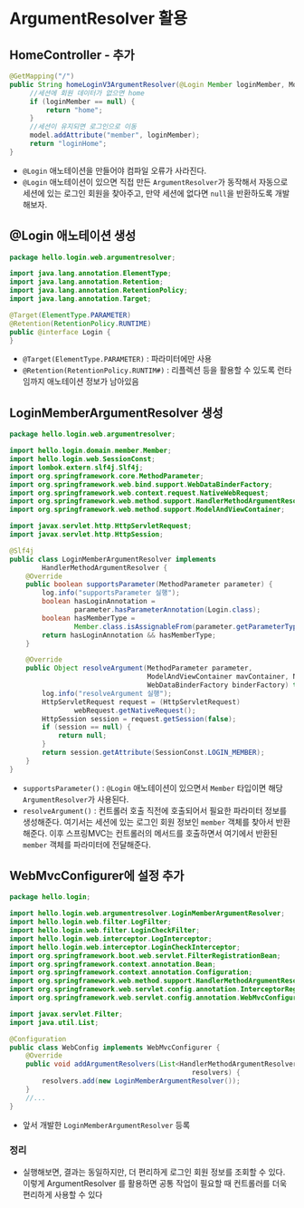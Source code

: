 # ArgumentResolver 활용
## HomeController - 추가
```java
@GetMapping("/")
public String homeLoginV3ArgumentResolver(@Login Member loginMember, Model model) {
     //세션에 회원 데이터가 없으면 home
     if (loginMember == null) {
         return "home";
     }
     //세션이 유지되면 로그인으로 이동
     model.addAttribute("member", loginMember);
     return "loginHome";
}
```
- `@Login` 애노테이션을 만들어야 컴파일 오류가 사라진다.
- `@Login` 애노테이션이 있으면 직접 만든 `ArgumentResolver`가 동작해서 자동으로 세션에 있는 로그인 회원을 찾아주고,
만약 세션에 없다면 `null`을 반환하도록 개발해보자.
  
## @Login 애노테이션 생성
```java
package hello.login.web.argumentresolver;

import java.lang.annotation.ElementType;
import java.lang.annotation.Retention;
import java.lang.annotation.RetentionPolicy;
import java.lang.annotation.Target;

@Target(ElementType.PARAMETER)
@Retention(RetentionPolicy.RUNTIME)
public @interface Login {
}
```
- `@Target(ElementType.PARAMETER)` : 파라미터에만 사용
- `@Retention(RetentionPolicy.RUNTIM#)` : 리플렉션 등을 활용할 수 있도록 런타임까지 애노테이션 정보가 남아있음

## LoginMemberArgumentResolver 생성
```java
package hello.login.web.argumentresolver;

import hello.login.domain.member.Member;
import hello.login.web.SessionConst;
import lombok.extern.slf4j.Slf4j;
import org.springframework.core.MethodParameter;
import org.springframework.web.bind.support.WebDataBinderFactory;
import org.springframework.web.context.request.NativeWebRequest;
import org.springframework.web.method.support.HandlerMethodArgumentResolver;
import org.springframework.web.method.support.ModelAndViewContainer;

import javax.servlet.http.HttpServletRequest;
import javax.servlet.http.HttpSession;

@Slf4j
public class LoginMemberArgumentResolver implements
        HandlerMethodArgumentResolver {
    @Override
    public boolean supportsParameter(MethodParameter parameter) {
        log.info("supportsParameter 실행");
        boolean hasLoginAnnotation =
                parameter.hasParameterAnnotation(Login.class);
        boolean hasMemberType =
                Member.class.isAssignableFrom(parameter.getParameterType());
        return hasLoginAnnotation && hasMemberType;
    }

    @Override
    public Object resolveArgument(MethodParameter parameter,
                                  ModelAndViewContainer mavContainer, NativeWebRequest webRequest,
                                  WebDataBinderFactory binderFactory) throws Exception {
        log.info("resolveArgument 실행");
        HttpServletRequest request = (HttpServletRequest)
                webRequest.getNativeRequest();
        HttpSession session = request.getSession(false);
        if (session == null) {
            return null;
        }
        return session.getAttribute(SessionConst.LOGIN_MEMBER);
    }
}
```
- `supportsParameter()` : `@Login` 애노테이션이 있으면서 `Member` 타입이면 해당 `ArgumentResolver`가 사용된다.
- `resolveArgument()` : 컨트롤러 호출 직전에 호출되어서 필요한 파라미터 정보를 생성해준다. 여기서는 세션에 있는 로그인 회원 정보인
`member` 객체를 찾아서 반환해준다. 이후 스프링MVC는 컨트롤러의 메서드를 호출하면서 여기에서 반환된 `member` 객체를 파라미터에 전달해준다.
  
## WebMvcConfigurer에 설정 추가
```java
package hello.login;

import hello.login.web.argumentresolver.LoginMemberArgumentResolver;
import hello.login.web.filter.LogFilter;
import hello.login.web.filter.LoginCheckFilter;
import hello.login.web.interceptor.LogInterceptor;
import hello.login.web.interceptor.LoginCheckInterceptor;
import org.springframework.boot.web.servlet.FilterRegistrationBean;
import org.springframework.context.annotation.Bean;
import org.springframework.context.annotation.Configuration;
import org.springframework.web.method.support.HandlerMethodArgumentResolver;
import org.springframework.web.servlet.config.annotation.InterceptorRegistry;
import org.springframework.web.servlet.config.annotation.WebMvcConfigurer;

import javax.servlet.Filter;
import java.util.List;

@Configuration
public class WebConfig implements WebMvcConfigurer {
    @Override
    public void addArgumentResolvers(List<HandlerMethodArgumentResolver>
                                             resolvers) {
        resolvers.add(new LoginMemberArgumentResolver());
    }
    //...
}
```
- 앞서 개발한 `LoginMemberArgumentResolver` 등록

### 정리
- 실행해보면, 결과는 동일하지만, 더 편리하게 로그인 회원 정보를 조회할 수 있다. 이렇게
ArgumentResolver 를 활용하면 공통 작업이 필요할 때 컨트롤러를 더욱 편리하게 사용할 수 있다

